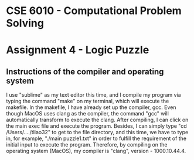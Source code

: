 # CSE 6010 - Computational Problem Solving
# Assignment 4 - Logic Puzzle

## Instructions of the compiler and operating system 

 I use "sublime" as my text editor this time, and I compile my program via typing the command "make" on my terminal, which will execute the makefile. In the makefile, I have already set up the compiler, gcc. Even though MacOS uses clang as the compiler, the command "gcc" will automatically transform to execute the clang. After compiling, I can click on the main exec file and execute the program. Besides, I can simply type "cd /Users/..../tliao32" to get to the file directory, and this time, we have to type in, for example, "./main puzzle1.txt" in order to fulfill the requirement of the initial input to execute the program. Therefore, by compiling on the operating system (MacOS), my compiler is "clang", version - 1000.10.44.4.
